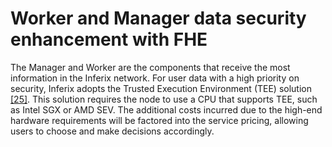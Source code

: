 # Worker and Manager data security enhancement with FHE

The Manager and Worker are the components that receive the most information in the Inferix network. For user data with a high priority on security, Inferix adopts the Trusted Execution Environment (TEE) solution [[25]](/inferix-whitepaper/references.md#25). This solution requires the node to use a CPU that supports TEE, such as Intel SGX or AMD SEV. The additional costs incurred due to the high-end hardware requirements will be factored into the service pricing, allowing users to choose and make decisions accordingly.